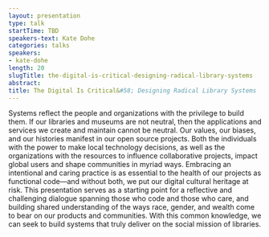 ```yaml
---
layout: presentation
type: talk
startTime: TBD
speakers-text: Kate Dohe
categories: talks
speakers:
- kate-dohe
length: 20
slugTitle: the-digital-is-critical-designing-radical-library-systems
abstract:
title: The Digital Is Critical&#58; Designing Radical Library Systems
---
```

Systems reflect the people and organizations with the privilege to build them. If our libraries and museums are not neutral, then the applications and services we create and maintain cannot be neutral. Our values, our biases, and our histories manifest in our open source projects. Both the individuals with the power to make local technology decisions, as well as the organizations with the resources to influence collaborative projects, impact global users and shape communities in myriad ways. Embracing an intentional and caring practice is as essential to the health of our projects as functional code—and without both, we put our digital cultural heritage at risk. This presentation serves as a starting point for a reflective and challenging dialogue spanning those who code and those who care, and building shared understanding of the ways race, gender, and wealth come to bear on our products and communities. With this common knowledge, we can seek to build systems that truly deliver on the social mission of libraries.